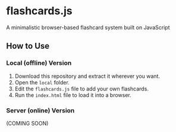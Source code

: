 # flashcards.js
A minimalistic browser-based flashcard system built on JavaScript

## How to Use

### Local (offline) Version

1. Download this repository and extract it wherever you want.
2. Open the `local` folder.
3. Edit the `flashcards.js` file to add your own flashcards.
4. Run the `index.html` file to load it into a browser.

### Server (online) Version

(COMING SOON)